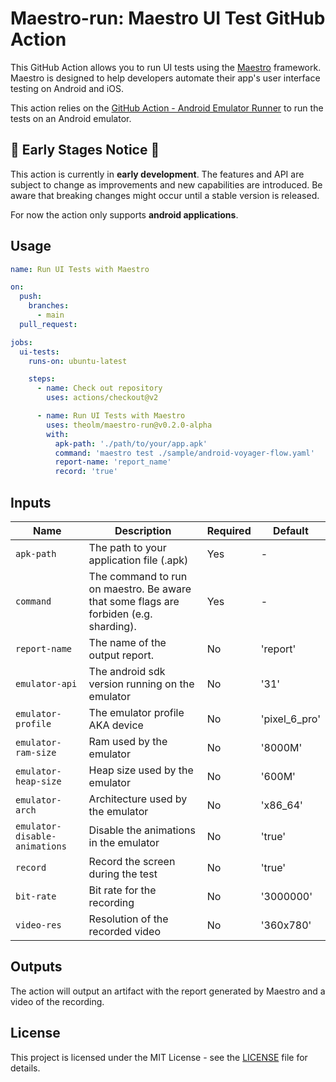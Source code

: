 # Maestro-run: Maestro UI Test GitHub Action

This GitHub Action allows you to run UI tests using the [Maestro](https://cloud.mobile.dev/) framework. Maestro is designed to help developers automate their app's user interface testing on Android and iOS.

This action relies on the [GitHub Action - Android Emulator Runner](https://github.com/ReactiveCircus/android-emulator-runner) to run the tests on an Android emulator.

## 🚧 Early Stages Notice 🚧

This action is currently in **early development**. The features and API are subject to change as improvements and new capabilities are introduced. Be aware that breaking changes might occur until a stable version is released.

For now the action only supports **android applications**.

## Usage

```yaml
name: Run UI Tests with Maestro

on:
  push:
    branches:
      - main
  pull_request:

jobs:
  ui-tests:
    runs-on: ubuntu-latest

    steps:
      - name: Check out repository
        uses: actions/checkout@v2

      - name: Run UI Tests with Maestro
        uses: theolm/maestro-run@v0.2.0-alpha
        with:
          apk-path: './path/to/your/app.apk'
          command: 'maestro test ./sample/android-voyager-flow.yaml'
          report-name: 'report_name'
          record: 'true'
```

## Inputs

| Name                          | Description                                                                           | Required | Default       |
|-------------------------------|---------------------------------------------------------------------------------------|----------|---------------|
| `apk-path`                    | The path to your application file (.apk)                                              | Yes      | -             |
| `command`                     | The command to run on maestro. Be aware that some flags are forbiden (e.g. sharding). | Yes      | -             |
| `report-name`                 | The name of the output report.                                                        | No       | 'report'      |
| `emulator-api`                | The android sdk version running on the emulator                                       | No       | '31'          |
| `emulator-profile`            | The emulator profile AKA device                                                       | No       | 'pixel_6_pro' |
| `emulator-ram-size`           | Ram used by the emulator                                                              | No       | '8000M'       |
| `emulator-heap-size`          | Heap size used by the emulator                                                        | No       | '600M'        |
| `emulator-arch`               | Architecture used by the emulator                                                     | No       | 'x86_64'      |
| `emulator-disable-animations` | Disable the animations in the emulator                                                | No       | 'true'        |
| `record`                      | Record the screen during the test                                                     | No       | 'true'        |
| `bit-rate`                    | Bit rate for the recording                                                            | No       | '3000000'     |
| `video-res`                   | Resolution of the recorded video                                                      | No       | '360x780'     |

## Outputs

The action will output an artifact with the report generated by Maestro and a video of the recording.

## License

This project is licensed under the MIT License - see the [LICENSE](./LICENSE) file for details.
